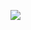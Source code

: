 <a href='http://dmz-dl118-hki:8080/job/Kamux_build_and_robot'><img src='http://dmz-dl118-hki:8080/buildStatus/icon?job=Kamux_build_and_robot'></a>
